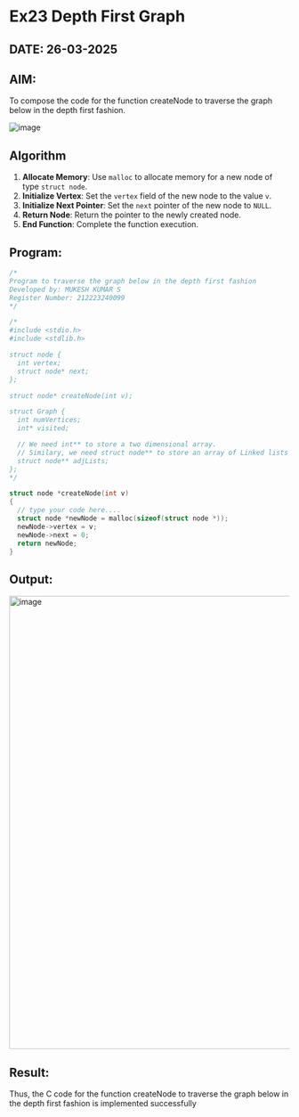 # Ex23 Depth First Graph
## DATE: 26-03-2025
## AIM:
To compose the code for the function createNode to traverse the graph below in the depth first fashion.

![image](https://github.com/user-attachments/assets/63552824-d0a3-49c6-a473-6db27d1f03e4)

## Algorithm
1. **Allocate Memory**: Use `malloc` to allocate memory for a new node of type `struct node`.<br/>
2. **Initialize Vertex**: Set the `vertex` field of the new node to the value `v`.<br/>
3. **Initialize Next Pointer**: Set the `next` pointer of the new node to `NULL`.<br/>
4. **Return Node**: Return the pointer to the newly created node.<br/>
5. **End Function**: Complete the function execution.  <br/>    

## Program:
```c
/*
Program to traverse the graph below in the depth first fashion
Developed by: MUKESH KUMAR S
Register Number: 212223240099 
*/

/*
#include <stdio.h>
#include <stdlib.h>

struct node {
  int vertex;
  struct node* next;
};

struct node* createNode(int v);

struct Graph {
  int numVertices;
  int* visited;

  // We need int** to store a two dimensional array.
  // Similary, we need struct node** to store an array of Linked lists
  struct node** adjLists;
};
*/

struct node *createNode(int v)
{
  // type your code here....
  struct node *newNode = malloc(sizeof(struct node *));
  newNode->vertex = v;
  newNode->next = 0;
  return newNode;
}
```

## Output:
<img width="534" height="814" alt="image" src="https://github.com/user-attachments/assets/c3293db8-c167-491e-95ea-9207aea0f705" />



## Result:
Thus, the C code for the function createNode to traverse the graph below in the depth first fashion is implemented successfully
